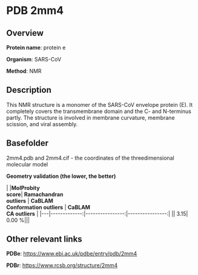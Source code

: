 # PDB 2mm4

## Overview

**Protein name**: protein e

**Organism**: SARS-CoV

**Method**: NMR

## Description

This NMR structure is a monomer of the SARS-CoV envelope protein (E). It completely covers the transmembrane domain and the C- and N-terminus partly. The structure is involved in membrane curvature, membrane scission, and viral assembly.

## Basefolder

2mm4.pdb and 2mm4.cif - the coordinates of the threedimensional molecular model




**Geometry validation (the lower, the better)**

|   |**MolProbity<br>score**| **Ramachandran<br>outliers** | **CaBLAM<br>Conformation outliers** | **CaBLAM<br>CA outliers** |
|---|-------------:|----------------:|----------------:|
||  3.15|  0.00 %|||


## Other relevant links 
**PDBe**:  https://www.ebi.ac.uk/pdbe/entry/pdb/2mm4
 
**PDBr**: https://www.rcsb.org/structure/2mm4 
